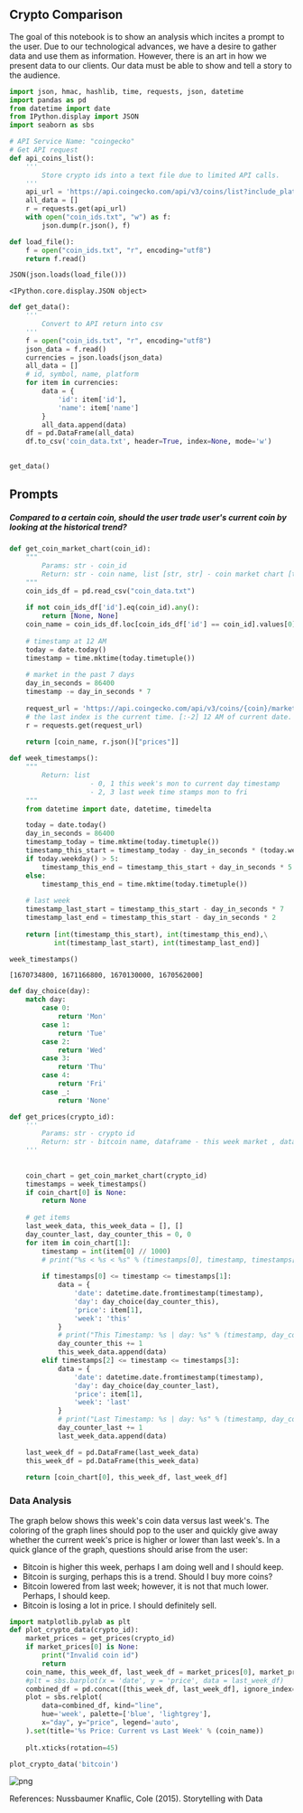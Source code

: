 ## Crypto Comparison
The goal of this notebook is to show an analysis which incites a prompt to the user.
Due to our technological advances, we have a desire to gather data and use them as information. However, there is an art in how we present data to our clients. Our data must be able to show and tell a story to the audience.


```python
import json, hmac, hashlib, time, requests, json, datetime
import pandas as pd
from datetime import date
from IPython.display import JSON
import seaborn as sbs
```


```python
# API Service Name: "coingecko"
# Get API request
def api_coins_list():
    '''
        Store crypto ids into a text file due to limited API calls.
    '''
    api_url = 'https://api.coingecko.com/api/v3/coins/list?include_platform=true'
    all_data = []
    r = requests.get(api_url)   
    with open("coin_ids.txt", "w") as f:
        json.dump(r.json(), f)

```


```python
def load_file():
    f = open("coin_ids.txt", "r", encoding="utf8")    
    return f.read()
```


```python
JSON(json.loads(load_file()))
```




    <IPython.core.display.JSON object>




```python
def get_data():
    '''
        Convert to API return into csv
    '''
    f = open("coin_ids.txt", "r", encoding="utf8")        
    json_data = f.read()
    currencies = json.loads(json_data)
    all_data = []
    # id, symbol, name, platform
    for item in currencies:
        data = {
            'id': item['id'],
            'name': item['name']
        }
        all_data.append(data)
    df = pd.DataFrame(all_data)
    df.to_csv('coin_data.txt', header=True, index=None, mode='w')
    
```


```python
get_data()
```

## Prompts

##### Compared to a certain coin, should the user trade user's current coin by looking at the historical trend?


```python
def get_coin_market_chart(coin_id):
    """
        Params: str - coin_id
        Return: str - coin name, list [str, str] - coin market chart [timestamp in ms, price]
    """
    coin_ids_df = pd.read_csv("coin_data.txt")
        
    if not coin_ids_df['id'].eq(coin_id).any():        
        return [None, None]
    coin_name = coin_ids_df.loc[coin_ids_df['id'] == coin_id].values[0][1]
        
    # timestamp at 12 AM
    today = date.today()
    timestamp = time.mktime(today.timetuple())
    
    # market in the past 7 days
    day_in_seconds = 86400     
    timestamp -= day_in_seconds * 7
    
    request_url = 'https://api.coingecko.com/api/v3/coins/{coin}/market_chart?vs_currency=usd&days=14&interval=daily'.format(coin=coin_id)
    # the last index is the current time. [:-2] 12 AM of current date.
    r = requests.get(request_url)        
    
    return [coin_name, r.json()["prices"]]
```


```python
def week_timestamps():
    """
        Return: list 
                    - 0, 1 this week's mon to current day timestamp
                    - 2, 3 last week time stamps mon to fri
    """
    from datetime import date, datetime, timedelta

    today = date.today()                
    day_in_seconds = 86400     
    timestamp_today = time.mktime(today.timetuple())            
    timestamp_this_start = timestamp_today - day_in_seconds * (today.weekday() + 1)
    if today.weekday() > 5:        
        timestamp_this_end = timestamp_this_start + day_in_seconds * 5
    else:
        timestamp_this_end = time.mktime(today.timetuple())
    
    # last week
    timestamp_last_start = timestamp_this_start - day_in_seconds * 7
    timestamp_last_end = timestamp_this_start - day_in_seconds * 2
    
    return [int(timestamp_this_start), int(timestamp_this_end),\
           int(timestamp_last_start), int(timestamp_last_end)]
```


```python
week_timestamps()
```




    [1670734800, 1671166800, 1670130000, 1670562000]




```python
def day_choice(day):
    match day:
        case 0:
            return 'Mon'
        case 1:
            return 'Tue'
        case 2:
            return 'Wed'
        case 3:
            return 'Thu'
        case 4:
            return 'Fri'
        case _:
            return 'None'                

def get_prices(crypto_id):
    '''
        Params: str - crypto id
        Return: str - bitcoin name, dataframe - this week market , dataframe - last week market
    '''
    
    
    coin_chart = get_coin_market_chart(crypto_id)
    timestamps = week_timestamps()   
    if coin_chart[0] is None:
        return None
            
    # get items    
    last_week_data, this_week_data = [], []    
    day_counter_last, day_counter_this = 0, 0
    for item in coin_chart[1]:
        timestamp = int(item[0] // 1000)
        # print("%s < %s < %s" % (timestamps[0], timestamp, timestamps[1]))
        
        if timestamps[0] <= timestamp <= timestamps[1]:            
            data = {
                'date': datetime.date.fromtimestamp(timestamp),
                'day': day_choice(day_counter_this),
                'price': item[1],
                'week': 'this'
            }
            # print("This Timestamp: %s | day: %s" % (timestamp, day_counter_this))
            day_counter_this += 1
            this_week_data.append(data)            
        elif timestamps[2] <= timestamp <= timestamps[3]:               
            data = {
                'date': datetime.date.fromtimestamp(timestamp),
                'day': day_choice(day_counter_last),
                'price': item[1],
                'week': 'last'
            }
            # print("Last Timestamp: %s | day: %s" % (timestamp, day_counter_last))
            day_counter_last += 1
            last_week_data.append(data)

    last_week_df = pd.DataFrame(last_week_data)
    this_week_df = pd.DataFrame(this_week_data)
    
    return [coin_chart[0], this_week_df, last_week_df]    
```

### Data Analysis
The graph below shows this week's coin data versus last week's.
The coloring of the graph lines should pop to the user and quickly give away whether the current week's price is higher or lower than last week's.
In a quick glance of the graph, questions should arise from the user:
* Bitcoin is higher this week, perhaps I am doing well and I should keep.
* Bitcoin is surging, perhaps this is a trend. Should I buy more coins?
* Bitcoin lowered from last week; however, it is not that much lower. Perhaps, I should keep.
* Bitcoin is losing a lot in price. I should definitely sell.



```python
import matplotlib.pylab as plt
def plot_crypto_data(crypto_id):
    market_prices = get_prices(crypto_id)
    if market_prices[0] is None:
        print("Invalid coin id")
        return
    coin_name, this_week_df, last_week_df = market_prices[0], market_prices[1], market_prices[2]    
    #plt = sbs.barplot(x = 'date', y = 'price', data = last_week_df)
    combined_df = pd.concat([this_week_df, last_week_df], ignore_index=True)
    plot = sbs.relplot(
        data=combined_df, kind="line", 
        hue='week', palette=['blue', 'lightgrey'],
        x="day", y="price", legend='auto',         
    ).set(title='%s Price: Current vs Last Week' % (coin_name))    
    
    plt.xticks(rotation=45)
```


```python
plot_crypto_data('bitcoin')
```


    
![png](currency-exchange-Copy1_files/currency-exchange-Copy1_15_0.png)
    


References: 
Nussbaumer Knaflic, Cole (2015). Storytelling with Data
    

